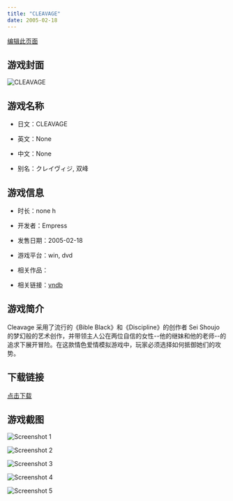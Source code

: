 ```yaml
---
title: "CLEAVAGE"
date: 2005-02-18
---
```

[编辑此页面](https://github.com/ACG-3/ADV3-source/blob/main/source/_posts/games/CLEAVAGE.md)

## 游戏封面

![CLEAVAGE](https%3A//pan.timero.xyz/onedrive/img_lib_001/CLEAVAGE_cover.avif)


## 游戏名称

- 日文：CLEAVAGE
- 英文：None
- 中文：None

- 别名：クレイヴィジ, 双峰


## 游戏信息

- 时长：none h
- 开发者：Empress
- 发售日期：2005-02-18
- 游戏平台：win, dvd
- 相关作品：

- 相关链接：[vndb](https://vndb.org/v931)


## 游戏简介

Cleavage 采用了流行的《Bible Black》和《Discipline》的创作者 Sei Shoujo 的梦幻般的艺术创作，并带领主人公在两位自信的女性--他的继妹和他的老师--的追求下展开冒险。在这款情色爱情模拟游戏中，玩家必须选择如何抵御她们的攻势。




## 下载链接

[点击下载](https://pan.timero.xyz/onedrive/adv_lib_001/CLEAVAGE)


## 游戏截图


![Screenshot 1](https%3A//pan.timero.xyz/onedrive/img_lib_001/CLEAVAGE_Screenshot_1.avif)

![Screenshot 2](https%3A//pan.timero.xyz/onedrive/img_lib_001/CLEAVAGE_Screenshot_2.avif)

![Screenshot 3](https%3A//pan.timero.xyz/onedrive/img_lib_001/CLEAVAGE_Screenshot_3.avif)

![Screenshot 4](https%3A//pan.timero.xyz/onedrive/img_lib_001/CLEAVAGE_Screenshot_4.avif)

![Screenshot 5](https%3A//pan.timero.xyz/onedrive/img_lib_001/CLEAVAGE_Screenshot_5.avif)

